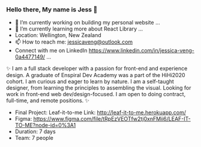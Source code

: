 ### Hello there, My name is Jess 👋

- 🔭 I’m currently working on building my personal website ...
- 🌱 I’m currently learning more about React Library ...
- Location: Wellington, New Zealand
- 📫 How to reach me: jessicaveng@outlook.com  
- Connect with me on LinkedIn  https://www.linkedin.com/in/jessica-veng-0a4477149/ ...

✨ 
I am a full stack developer with a passion for front-end and experience design. A graduate of Enspiral Dev Academy was a part of the HiHi2020 cohort. I am curious and eager to learn by nature. I am a self-taught designer, from learning the principles to assembling the visual. Looking for work in front-end web dev/design-focused. I am open to doing contract, full-time, and remote positions. ✨ 

- Final Project: Leaf-it-to-me Link: http://leaf-it-to-me.herokuapp.com/ 
- Figma: https://www.figma.com/file/tRpEzVEOTfw2tj0xnFMii6/LEAF-IT-TO-ME?node-id=0%3A1 
- Duration: 7 days 
- Team: 7 people

